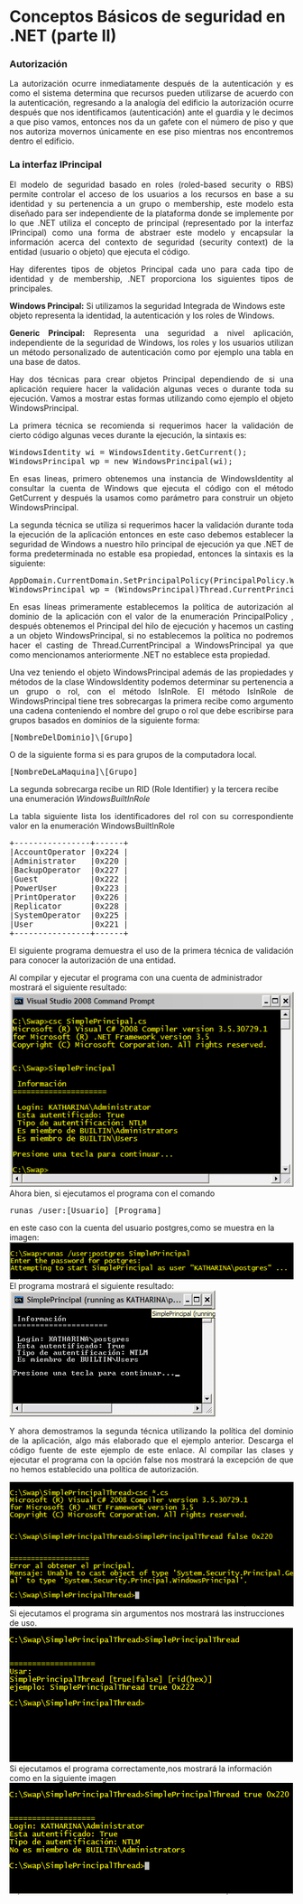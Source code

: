 # Conceptos Básicos de seguridad en .NET (parte II)

<h3>Autorización</h3>
<p align="justify">
La autorización ocurre inmediatamente después de la autenticación y es como el sistema determina que recursos pueden utilizarse de acuerdo con la autenticación, regresando a la analogía del edificio la autorización ocurre después que nos identificamos (autenticación) ante el guardia y le decimos a que piso vamos, entonces nos da un gafete con el número de piso y que nos autoriza movernos únicamente en ese piso mientras nos encontremos dentro el edificio.
</p>

<h3>La interfaz IPrincipal</h3>
<p align="justify">
El modelo de seguridad basado en roles (roled-based security o RBS) permite controlar el acceso de los usuarios a los recursos en base a su identidad y su pertenencia a un grupo o membership, este modelo esta diseñado para ser independiente de la plataforma donde se implemente por lo que .NET utiliza el concepto de principal (representado por la interfaz IPrincipal) como una forma de abstraer este modelo y encapsular la información acerca del contexto de seguridad (security context) de la entidad (usuario o objeto) que ejecuta el código.
</p>
<p align="justify">
Hay diferentes tipos de objetos Principal cada uno para cada tipo de identidad y de membership, .NET proporciona los siguientes tipos de principales.
</p>
<p>
<b>Windows Principal:</b> Si utilizamos la seguridad Integrada de Windows este objeto representa la identidad, la autenticación y los roles de Windows.
</p>
<p align="justify">
<b>Generic Principal:</b> Representa una seguridad a nivel aplicación, independiente de la seguridad de Windows, los roles y los usuarios utilizan un método personalizado de autenticación como por ejemplo una tabla en una base de datos.
</p>
<p align="justify">
Hay dos técnicas para crear objetos Principal dependiendo de si una aplicación requiere hacer la validación algunas veces o durante toda su ejecución. Vamos a mostrar estas formas utilizando como ejemplo el objeto WindowsPrincipal.
</p>
<p align="justify">
La primera técnica se recomienda si requerimos hacer la validación de cierto código algunas veces durante la ejecución, la sintaxis es:
</p>
<pre>
WindowsIdentity wi = WindowsIdentity.GetCurrent();
WindowsPrincipal wp = new WindowsPrincipal(wi);
</pre>
<p align="justify">
En esas lineas, primero obtenemos una instancia de WindowsIdentity al consultar la cuenta de Windows que ejecuta el código con el método GetCurrent y después la usamos como parámetro para construir un objeto WindowsPrincipal.
</p>
<p align="justify">
La segunda técnica se utiliza si requerimos hacer la validación durante toda la ejecución de la aplicación entonces en este caso debemos establecer la seguridad de Windows a nuestro hilo principal de ejecución ya que .NET de forma predeterminada no estable esa propiedad, entonces la sintaxis es la siguiente:
</p>
<pre>
AppDomain.CurrentDomain.SetPrincipalPolicy(PrincipalPolicy.WindowsPrincipal);
WindowsPrincipal wp = (WindowsPrincipal)Thread.CurrentPrincipal;
</pre>
<p align="justify">
En esas líneas primeramente establecemos la política de autorización al dominio de la aplicación con el valor de la enumeración PrincipalPolicy , después obtenemos el Principal del hilo de ejecución y hacemos un casting a un objeto WindowsPrincipal, si no establecemos la política no podremos hacer el casting de Thread.CurrentPrincipal a WindowsPrincipal ya que como mencionamos anteriormente .NET no establece esta propiedad.
</p>
<p align="justify">
Una vez teniendo el objeto WindowsPrincipal además de las propiedades y métodos de la clase WindowsIdentity podemos determinar su pertenencia a un grupo o rol, con el método IsInRole. El método IsInRole de WindowsPrincipal tiene tres sobrecargas la primera recibe como argumento una cadena conteniendo el nombre del grupo o rol que debe escribirse para grupos basados en dominios de la siguiente forma:
</p>
<pre>
[NombreDelDominio]\[Grupo]
</pre>
O de la siguiente forma si es para grupos de la computadora local.
<pre>
[NombreDeLaMaquina]\[Grupo]
</pre>
La segunda sobrecarga recibe un RID (Role Identifier) y la tercera recibe una enumeración <i>WindowsBuiltInRole</i>
<p align="justify">
La tabla siguiente lista los identificadores del rol con su correspondiente valor en la enumeración WindowsBuiltInRole
</p>
<pre>
+----------------+------+
|AccountOperator |0x224 |
|Administrator   |0x220 |
|BackupOperator  |0x227 |
|Guest           |0x222 |
|PowerUser       |0x223 |
|PrintOperator   |0x226 |
|Replicator      |0x228 |
|SystemOperator  |0x225 |
|User            |0x221 |
+----------------+------+
</pre>
<p align="justify">
El siguiente programa demuestra el uso de la primera técnica de validación para conocer la autorización de una entidad. 
</p>
Al compilar y ejecutar el programa con una cuenta de administrador mostrará el siguiente resultado:
<img src="images/sprincipal.png">
Ahora bien, si ejecutamos el programa con el comando
<pre>
runas /user:[Usuario] [Programa]
</pre>
en este caso con la cuenta del usuario postgres,como se muestra en la imagen:
<img src="images/runas.png"/>
El programa mostrará el siguiente resultado:
<img src="images/sprincipal2.png"/>
<p align="justify">
Y ahora demostramos la segunda técnica utilizando la política del dominio de la aplicación, algo más elaborado que el ejemplo anterior. Descarga el código fuente de este ejemplo de este enlace. Al compilar las clases y ejecutar el programa con la opción false nos mostrará la excepción de que no hemos establecido una política de autorización.
</p>
<img src="images/sprincipalt1.png">
Si ejecutamos el programa sin argumentos nos mostrará las instrucciones de uso.
<img src="images/sprincipalt2.png"/>
Si ejecutamos el programa correctamente,nos mostrará la información como en la siguiente imagen
<img src="images/sprincipalt3.png"/>
